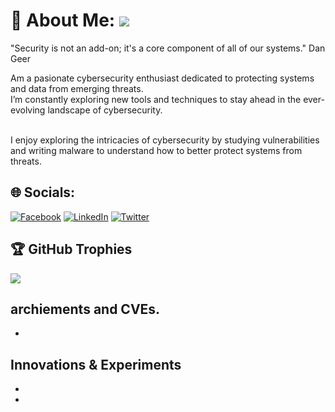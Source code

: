 # 💫 About Me: [![](https://visitcount.itsvg.in/api?id=aliserywere&icon=9&color=4)](https://visitcount.itsvg.in)

"Security is not an add-on; it's a core component of all of our systems." Dan Geer <br/>

Am a pasionate cybersecurity enthusiast dedicated to protecting systems and data from emerging threats. <br/>
I’m constantly exploring new tools and techniques to stay ahead in the ever-evolving landscape of cybersecurity. <br/> <br/>

I enjoy exploring the intricacies of cybersecurity by studying vulnerabilities and writing malware to understand how to better protect systems from threats. 


## 🌐 Socials:
[![Facebook](https://img.shields.io/badge/Facebook-%231877F2.svg?logo=Facebook&logoColor=white)](https://facebook.com/bernardnjeru47) [![LinkedIn](https://img.shields.io/badge/LinkedIn-%230077B5.svg?logo=linkedin&logoColor=white)](https://linkedin.com/in/bernardnjeru) [![Twitter](https://img.shields.io/badge/Twitter-%231DA1F2.svg?logo=Twitter&logoColor=white)](https://twitter.com/bernardnjeru18) 


## 🏆 GitHub Trophies
![](https://github-profile-trophy.vercel.app/?username=aliserywere&theme=radical&no-frame=false&no-bg=false&margin-w=4)


## archiements and CVEs.
-

## Innovations & Experiments
-
-
 
  
